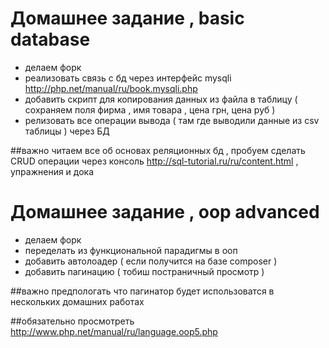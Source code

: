 # Домашнее задание , basic database

* делаем форк
* реализовать связь с бд через интерфейс mysqli http://php.net/manual/ru/book.mysqli.php
* добавить скрипт для копирования данных из файла в таблицу ( сохраняем поля фирма , имя товара , цена грн, цена руб ) 
* релизовать все операции вывода  ( там где выводили данные из csv таблицы )   через БД

##важно
 читаем все об основах реляционных бд , пробуем сделать CRUD операции через консоль
 http://sql-tutorial.ru/ru/content.html , упражнения и дока


# Домашнее задание , oop advanced

* делаем форк
* переделать из функциональной парадигмы в ооп
* добавить автолоадер ( если получится на базе composer )
* добавить пагинацию ( тобиш постраничный просмотр )

##важно
 предпологать что пагинатор будет использоватся в нескольких домашних работах

##обязательно просмотреть
http://www.php.net/manual/ru/language.oop5.php

